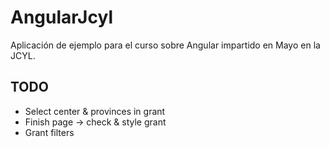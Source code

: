 # AngularJcyl

Aplicación de ejemplo para el curso sobre Angular impartido en Mayo en la JCYL.

## TODO

* Select center & provinces in grant
* Finish page -> check & style grant
* Grant filters
